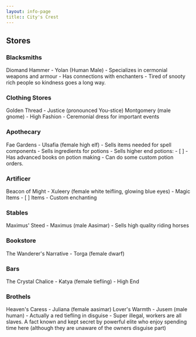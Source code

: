 ```yaml
---
layout: info-page
title:: City's Crest
---
```


## Stores

### Blacksmiths
  Diomand Hammer - Yolan (Human Male)
    - Specializes in cermonial weapons and armour
    - Has connections with enchanters
    - Tired of snooty rich people so kindness goes a long way.

### Clothing Stores
  Golden Thread - Justice (pronounced You-stice) Montgomery (male gnome)
    - High Fashion
    - Ceremonial dress for important events

### Apothecary
  Fae Gardens - Ulsafia (female high elf)
    - Sells items needed for spell components
    - Sells ingredients for potions
    - Sells higher end potions:
      - [ ]
    - Has advanced books on potion making
    - Can do some custom potion orders.

### Artificer
  Beacon of Might - Xuleery (female white teifling, glowing blue eyes)
    - Magic Items
      - [ ] Items
    - Custom enchanting

### Stables
  Maximus' Steed - Maximus (male Aasimar)
    - Sells high quality riding horses

### Bookstore
  The Wanderer's Narrative - Torga (female dwarf)

### Bars
  The Crystal Chalice - Katya (female tiefling)
    - High End

### Brothels
  Heaven's Caress - Juliana (female aasimar)
  Lover's Warmth - Jusem (male human)
    - Actually a red tiefling in disguise
    - Super illegal, workers are all slaves. A fact known and kept secret by powerful elite who enjoy spending time here (although they are unaware of the owners disguise part)
